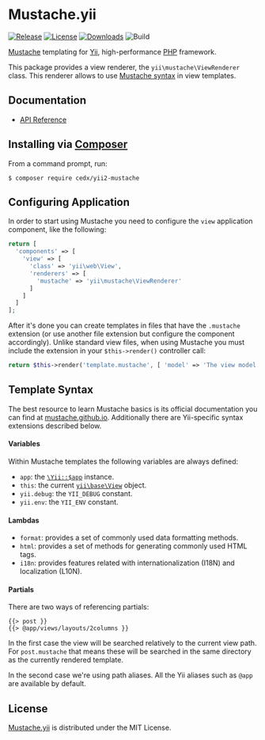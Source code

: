 # Mustache.yii
[![Release](http://img.shields.io/packagist/v/cedx/yii2-mustache.svg)](https://packagist.org/packages/cedx/yii2-mustache) [![License](http://img.shields.io/packagist/l/cedx/yii2-mustache.svg)](https://bitbucket.org/cedx/mustache.yii/src/master/LICENSE.txt) [![Downloads](http://img.shields.io/packagist/dt/cedx/yii2-mustache.svg)](https://packagist.org/packages/cedx/yii2-mustache) ![Build](https://img.shields.io/codeship/fc8e1cd0-bc21-0132-257d-7ab97aac1fb6.svg)

[Mustache](http://mustache.github.io) templating for [Yii](http://www.yiiframework.com), high-performance [PHP](https://php.net) framework.

This package provides a view renderer, the `yii\mustache\ViewRenderer` class. This renderer allows to use [Mustache syntax](http://mustache.github.io/mustache.5.html) in view templates.

## Documentation
- [API Reference](http://api.belin.io/mustache.yii)

## Installing via [Composer](https://getcomposer.org)
From a command prompt, run:

```shell
$ composer require cedx/yii2-mustache
```

## Configuring Application
In order to start using Mustache you need to configure the `view` application component, like the following:

```php
return [
  'components' => [
    'view' => [
      'class' => 'yii\web\View',
      'renderers' => [
        'mustache' => 'yii\mustache\ViewRenderer'
      ]
    ]
  ]
];
```

After it's done you can create templates in files that have the `.mustache` extension (or use another file extension but
configure the component accordingly). Unlike standard view files, when using Mustache you must include the extension
in your `$this->render()` controller call:

```php
return $this->render('template.mustache', [ 'model' => 'The view model' ]);
```

## Template Syntax
The best resource to learn Mustache basics is its official documentation you can find at [mustache.github.io](http://mustache.github.io). Additionally there are Yii-specific syntax extensions described below.

#### Variables
Within Mustache templates the following variables are always defined:

- `app`: the [`\Yii::$app`](http://www.yiiframework.com/doc-2.0/yii-baseyii.html#$app-detail) instance.
- `this`: the current [`yii\base\View`](http://www.yiiframework.com/doc-2.0/yii-base-view.html) object.
- `yii.debug`: the `YII_DEBUG` constant.
- `yii.env`: the `YII_ENV` constant.

#### Lambdas
- `format`: provides a set of commonly used data formatting methods.
- `html`: provides a set of methods for generating commonly used HTML tags.
- `i18n`: provides features related with internationalization (I18N) and localization (L10N).

#### Partials
There are two ways of referencing partials:

```
{{> post }}
{{> @app/views/layouts/2columns }}
```

In the first case the view will be searched relatively to the current view path. For `post.mustache`
that means these will be searched in the same directory as the currently rendered template.

In the second case we're using path aliases. All the Yii aliases such as `@app` are available by default.

## License
[Mustache.yii](https://packagist.org/packages/cedx/yii2-mustache) is distributed under the MIT License.
